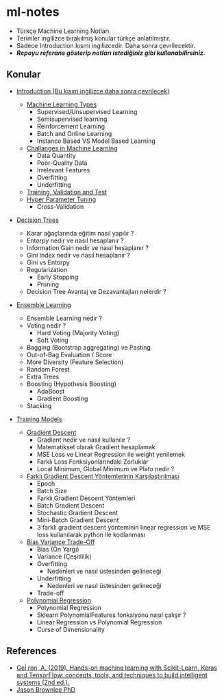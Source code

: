 # ml-notes

- Türkçe Machine Learning Notları.
- Terimler ingilizce bırakılmış konular türkçe anlatılmıştır.
- Sadece Introduction kısmı ingilizcedir. Daha sonra çevrilecektir.
- **_Repoyu referans gösterip notları istediğiniz gibi kullanabilirsiniz._**

## Konular ##

- [Introduction (Bu kısım ingilizce daha sonra çevrilecek)](https://github.com/berkedilekoglu/machine-learning/tree/main/notes/introduction)
    - [Machine Learning Types](https://github.com/berkedilekoglu/machine-learning/tree/main/notes/introduction/machine_learning_types)
        - Supervised/Unsupervised Learning
        - Semisupervised learning
        - Reinforcement Learning
        - Batch and Online Learning
        - Instance Based VS Model Based Learning
    - [Challanges in Machine Learning](https://github.com/berkedilekoglu/machine-learning/tree/main/notes/introduction/challenges#challenges-in-machine-learning)
        - Data Quantity
        - Poor-Quality Data
        - Irrelevant Features
        - Overfitting
        - Underfitting
    - [Training, Validation and Test](https://github.com/berkedilekoglu/machine-learning/tree/main/notes/introduction/train_test_validation)
    - [Hyper Parameter Tuning](https://github.com/berkedilekoglu/machine-learning/tree/main/notes/introduction/hyper_parameter_tuning)
        - Cross-Validation
    
- [Decision Trees](https://github.com/berkedilekoglu/machine-learning/blob/main/notes/Decision_Trees/README.md#decision-trees)
    - Karar ağaçlarında eğitim nasıl yapılır ?
    - Entorpy nedir ve nasıl hesaplanır ?
    - Information Gain nedir ve nasıl hesaplanır ?
    - Gini Index nedir ve nasıl hesaplanır ?
    - Gini vs Entorpy
    - Regularization
        - Early Stopping
        - Pruning
    - Decision Tree Avantaj ve Dezavantajları nelerdir ?
    
- [Ensemble Learning](https://github.com/berkedilekoglu/machine-learning/tree/main/notes/Ensemble_Learning#ensemble-learning)
    - Ensemble Learning nedir ?
    - Voting nedir ?
        - Hard Voting (Majority Voting)
        - Soft Voting
    - Bagging (Bootstrap aggregating) ve Pasting
    - Out-of-Bag Evaluation / Score
    - More Diversity (Feature Selection)
    - Random Forest
    - Extra Trees
    - Boosting (Hypothesis Boosting)
        - AdaBoost
        - Gradient Boosting
    - Stacking
- [Training Models](https://github.com/berkedilekoglu/machine-learning/tree/main/notes/Training_Models#training-models)
    - [Gradient Descent](https://github.com/berkedilekoglu/machine-learning/tree/main/notes/Gradient_Descent)
        - Gradient nedir ve nasıl kullanılır ?
        - Matematiksel olarak Gradient hesaplamak
        - MSE Loss ve Linear Regression ile weight yenilemek
        - Farklı Loss Fonksiyonlarındaki Zorluklar
        - Local Minimum, Global Minimum ve Plato nedir ?
    - [Farklı Gradient Descent Yöntemlerinin Karşılaştırılması](https://github.com/berkedilekoglu/machine-learning/tree/main/notes/Training_Models/Batch_Stochastic_Mini_Batch_GD#farkl%C4%B1-gradient-descent-y%C3%B6ntemlerinin-kar%C5%9F%C4%B1la%C5%9Ft%C4%B1r%C4%B1lmas%C4%B1)
        - Epoch
        - Batch Size
        - Farklı Gradient Descent Yöntemleri
        - Batch Gradient Descent
        - Stochastic Gradient Descent
        - Mini-Batch Gradient Descent
        - 3 farklı gradient descent yönteminin linear regression ve MSE loss kullanılarak python ile kodlanması
    - [Bias Variance Trade-Off](https://github.com/berkedilekoglu/machine-learning/tree/main/notes/Training_Models/Bias_Variance_Overfitting_Underfitting#bias-variance-tradeoff)
        - Bias (Ön Yargı)
        - Variance (Çeşitlilik)
        - Overfitting 
            - Nedenleri ve nasıl üstesinden gelineceği
        - Underfitting
            - Nedenleri ve nasıl üstesinden gelineceği
        - Trade-off
    - [Polynomial Regression](https://github.com/berkedilekoglu/machine-learning/blob/main/notes/Training_Models/Polynomial_Regression/Readme.md#regression)
        - Polynomial Regression
        - Sklearn PolynomialFeatures fonksiyonu nasıl çalışır ?
        - Linear Regression vs Polynomial Regression
        - Curse of Dimensionality
        

## References
- [GeÌ ron, A. (2019). Hands-on machine learning with Scikit-Learn, Keras and TensorFlow: concepts, tools, and techniques to build intelligent systems (2nd ed.).](https://www.oreilly.com/library/view/hands-on-machine-learning/9781492032632/)
- [Jason Brownlee PhD](https://machinelearningmastery.com/)